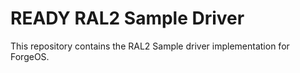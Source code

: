 # READY RAL2 Sample Driver

This repository contains the RAL2 Sample driver implementation for ForgeOS.
